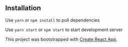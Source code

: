 ## Installation

Use `yarn` or `npm install` to pull dependencies

Use `yarn start` or `npm start` to start development server



This project was bootstrapped with [Create React App](https://github.com/facebook/create-react-app).
